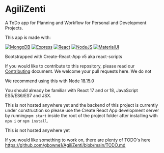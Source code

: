 # AgiliZenti

A ToDo app for Planning and Workflow for Personal and Development Projects.

This app is made with:

[![MongoDB](https://img.shields.io/badge/MongoDB-4EA94B?style=for-the-badge&logo=mongodb&logoColor=white)](https://www.nodejs.com)
[![Express](https://img.shields.io/badge/Express.js-404D59?style=for-the-badge)](https://expressjs.com)
[![React](https://img.shields.io/badge/React-20232A?style=for-the-badge&logo=react&logoColor=61DAFB)](https://react.dev/)
[![NodeJS](https://img.shields.io/badge/Node.js-43853D?style=for-the-badge&logo=node.js&logoColor=white)](https://www.nodejs.com)
[![MaterialUI](https://img.shields.io/badge/Material--UI-0081CB?style=for-the-badge&logo=material-ui&logoColor=white)](https://www.mui.com)

Bootstrapped with Create-React-App v5 aka react-scripts

If you would like to contribute to this repository, please read our [Contributing](https://github.com/gbowne1/AgiliZenti/blob/main/CONTRIBUTING.md) document. We welcome your pull requests here. We do not 

We recommend using this with Node 18.15.0

You should already be familiar with React 17 and or 18, JavaScript ES5/ES6/ES7 and JSX.


This is not hosted anywhere yet and the backend of this project is currently under construction so please use the Create React App development server by running`npm start` inside the root of the project folder after installing with `npm i` or `npm install`.

This is not hosted anywhere yet 

If you would like something to work on, there are plenty of TODO's here <https://github.com/gbowne1/AgiliZenti/blob/main/TODO.md>
